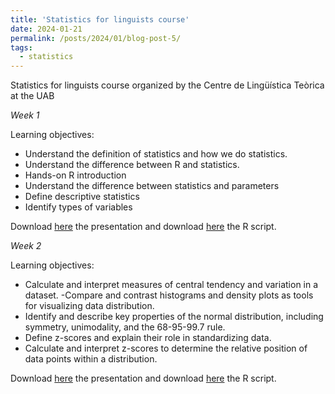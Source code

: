 ```yaml
---
title: 'Statistics for linguists course'
date: 2024-01-21
permalink: /posts/2024/01/blog-post-5/
tags:
  - statistics
---
```


Statistics for linguists course organized by the Centre de Lingüística Teòrica at the UAB

*Week 1*

Learning objectives:

- Understand the definition of statistics and how we do statistics.
- Understand the difference between R and statistics.
- Hands-on R introduction
- Understand the difference between statistics and parameters
- Define descriptive statistics
- Identify types of variables

Download <a href="https://gemmarepiso.github.io/Week1_stats_linguists.html">here</a> the presentation and download <a href="https://gemmarepiso.github.io/week1.R">here</a> the R script.


*Week 2*

Learning objectives:

- Calculate and interpret measures of central tendency and variation in a dataset.
-Compare and contrast histograms and density plots as tools for visualizing data distribution.
- Identify and describe key properties of the normal distribution, including symmetry, unimodality, and the 68-95-99.7 rule.
- Define z-scores and explain their role in standardizing data.
- Calculate and interpret z-scores to determine the relative position of data points within a distribution.


Download <a href="https://gemmarepiso.github.io/Week2_stats_linguistics.html">here</a> the presentation and download <a href="https://gemmarepiso.github.io/week2.R">here</a> the R script.
